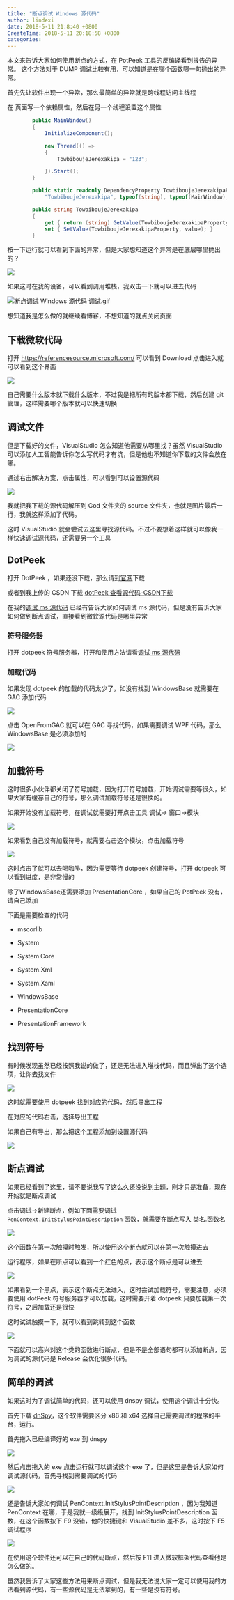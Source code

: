 ```yaml
---
title: "断点调试 Windows 源代码"
author: lindexi
date: 2018-5-11 21:8:40 +0800
CreateTime: 2018-5-11 20:18:58 +0800
categories: 
---
```


本文来告诉大家如何使用断点的方式，在 PotPeek 工具的反编译看到报告的异常。
这个方法对于 DUMP 调试比较有用，可以知道是在哪个函数哪一句抛出的异常。

<!--more-->


<!-- csdn -->

首先先让软件出现一个异常，那么最简单的异常就是跨线程访问主线程

在 页面写一个依赖属性，然后在另一个线程设置这个属性

```csharp
        public MainWindow()
        {
            InitializeComponent();

            new Thread(() =>
            {
                TowbiboujeJerexakipa = "123";

            }).Start();
        }

        public static readonly DependencyProperty TowbiboujeJerexakipaProperty = DependencyProperty.Register(
            "TowbiboujeJerexakipa", typeof(string), typeof(MainWindow), new PropertyMetadata(default(string)));

        public string TowbiboujeJerexakipa
        {
            get { return (string) GetValue(TowbiboujeJerexakipaProperty); }
            set { SetValue(TowbiboujeJerexakipaProperty, value); }
        }
```

按一下运行就可以看到下面的异常，但是大家想知道这个异常是在底层哪里抛出的？


![](http://7xqpl8.com1.z0.glb.clouddn.com/lindexi%2F20185112020404476.jpg)

如果这时在我的设备，可以看到调用堆栈，我双击一下就可以进去代码

![断点调试 Windows 源代码 调试.gif](https://i.loli.net/2018/05/11/5af58c7027a2f.gif)

想知道我是怎么做的就继续看博客，不想知道的就点关闭页面

## 下载微软代码

打开 https://referencesource.microsoft.com/ 可以看到 Download 点击进入就可以看到这个界面

![](http://7xqpl8.com1.z0.glb.clouddn.com/lindexi%2F20185112029396770.jpg)

自己需要什么版本就下载什么版本，不过我是把所有的版本都下载，然后创建 git 管理，这样需要哪个版本就可以快速切换

## 调试文件

但是下载好的文件，VisualStudio 怎么知道他需要从哪里找？虽然 VisualStudio 可以添加人工智能告诉你怎么写代码才有坑，但是他也不知道你下载的文件会放在哪。

通过右击解决方案，点击属性，可以看到可以设置源代码

![](http://7xqpl8.com1.z0.glb.clouddn.com/lindexi%2F20185112031382786.jpg)

我就把我下载的源代码解压到 God 文件夹的 source 文件夹，也就是图片最后一行，我就这样添加了代码。

这时 VisualStudio 就会尝试去这里寻找源代码。不过不要想着这样就可以像我一样快速调试源代码，还需要另一个工具

## DotPeek

打开 DotPeek ，如果还没下载，那么请到[官网](https://www.jetbrains.com/decompiler/ )下载

或者到我上传的 CSDN 下载 [dotPeek 查看源代码-CSDN下载](https://download.csdn.net/download/lindexi_gd/10133189 )

在我的[调试 ms 源代码](https://lindexi.github.io/lindexi/post/%E8%B0%83%E8%AF%95-ms-%E6%BA%90%E4%BB%A3%E7%A0%81.html ) 已经有告诉大家如何调试 ms 源代码，但是没有告诉大家如何做到断点调试，直接看到微软源代码是哪里异常

### 符号服务器

打开 dotpeek 符号服务器，打开和使用方法请看[调试 ms 源代码](https://lindexi.github.io/lindexi/post/%E8%B0%83%E8%AF%95-ms-%E6%BA%90%E4%BB%A3%E7%A0%81.html )

### 加载代码

如果发现 dotpeek 的加载的代码太少了，如没有找到 WindowsBase 就需要在 GAC 添加代码

![](http://7xqpl8.com1.z0.glb.clouddn.com/lindexi%2F20185112037396069.jpg)

点击 OpenFromGAC 就可以在 GAC 寻找代码，如果需要调试 WPF 代码，那么 WindowsBase 是必须添加的

![](http://7xqpl8.com1.z0.glb.clouddn.com/lindexi%2F20185112038533331.jpg)

## 加载符号

这时很多小伙伴都关闭了符号加载，因为打开符号加载，开始调试需要等很久，如果大家有缓存自己的符号，那么调试加载符号还是很快的。

如果开始没有加载符号，在调试就需要打开点击工具 调试-> 窗口->模块

![](http://7xqpl8.com1.z0.glb.clouddn.com/lindexi%2F2018511204032550.jpg)

如果看到自己没有加载符号，就需要右击这个模块，点击加载符号

![](http://7xqpl8.com1.z0.glb.clouddn.com/lindexi%2F20185112041295487.jpg)

这时点击了就可以去喝咖啡，因为需要等待 dotpeek 创建符号，打开 dotpeek 可以看到进度，是非常慢的

除了WindowsBase还需要添加 PresentationCore ，如果自己的 PotPeek 没有，请自己添加

下面是需要检查的代码

 - mscorlib

 - System

 - System.Core

 - System.Xml

 - System.Xaml

 - WindowsBase

 - PresentationCore

 - PresentationFramework

## 找到符号

有时候发现虽然已经按照我说的做了，还是无法进入堆栈代码，而且弹出了这个选项，让你去找文件

![](http://7xqpl8.com1.z0.glb.clouddn.com/lindexi%2F20185112042458107.jpg)

这时就需要使用 dotpeek 找到对应的代码，然后导出工程

在对应的代码右击，选择导出工程

如果自己有导出，那么把这个工程添加到设置源代码

![](http://7xqpl8.com1.z0.glb.clouddn.com/lindexi%2F20185112031382786.jpg)

## 断点调试

如果已经看到了这里，请不要说我写了这么久还没说到主题，刚才只是准备，现在开始就是断点调试

点击调试->新建断点，例如下面需要调试 `PenContext.InitStylusPointDescription` 函数，就需要在断点写入 类名.函数名

![](http://7xqpl8.com1.z0.glb.clouddn.com/lindexi%2F20185112049637.jpg)

这个函数在第一次触摸时触发，所以使用这个断点就可以在第一次触摸进去

运行程序，如果在断点可以看到一个红色的点，表示这个断点是可以进去

![](http://7xqpl8.com1.z0.glb.clouddn.com/lindexi%2F20185112052133574.jpg)

如果看到一个黑点，表示这个断点无法进入，这时尝试加载符号，需要注意，必须要使用 dotPeek 符号服务器才可以加载，这时需要开着 dotpeek 只要加载第一次符号，之后加载还是很快

这时试试触摸一下，就可以看到跳转到这个函数

![](http://7xqpl8.com1.z0.glb.clouddn.com/lindexi%2F20185112054106370.jpg)

下面就可以高兴对这个类的函数进行断点，但是不是全部语句都可以添加断点，因为调试的源代码是 Release 会优化很多代码。

## 简单的调试

如果这时为了调试简单的代码，还可以使用 dnspy 调试，使用这个调试十分快。

首先下载 [dnSpy](https://github.com/0xd4d/dnSpy )，这个软件需要区分 x86 和 x64 选择自己需要调试的程序的平台，运行。

首先拖入已经编译好的 exe 到 dnspy

![](http://7xqpl8.com1.z0.glb.clouddn.com/lindexi%2F20185112058431625.jpg)

然后点击拖入的 exe 点击运行就可以调试这个 exe 了，但是这里是告诉大家如何调试源代码，首先寻找到需要调试的代码

![](http://7xqpl8.com1.z0.glb.clouddn.com/lindexi%2F201851121163535.jpg)

还是告诉大家如何调试 PenContext.InitStylusPointDescription ，因为我知道 PenContext 在哪，于是我就一级级展开，找到 InitStylusPointDescription 函数，在这个函数按下 F9 没错，他的快捷键和 VisualStudio 差不多，这时按下 F5 调试程序

![](http://7xqpl8.com1.z0.glb.clouddn.com/lindexi%2F201851121312292.jpg)

在使用这个软件还可以在自己的代码断点，然后按 F11 进入微软框架代码查看他是怎么做的。

虽然我告诉了大家这些方法用来断点调试，但是我无法说大家一定可以使用我的方法看到源代码，有一些源代码是无法拿到的，有一些是没有符号。

